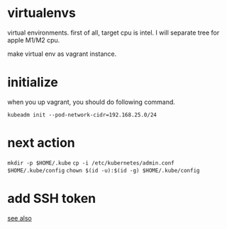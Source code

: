 # virtualenvs
virtual environments. first of all, target cpu is intel. I will separate tree for apple M1/M2 cpu.

make virtual env as vagrant instance.

# initialize

when you up vagrant, you should do following command.

`kubeadm init --pod-network-cidr=192.168.25.0/24`

# next action

`mkdir -p $HOME/.kube`
`cp -i /etc/kubernetes/admin.conf $HOME/.kube/config`
`chown $(id -u):$(id -g) $HOME/.kube/config`

# add SSH token

[see also](https://donachikiblog.com/github-authentication-failed/)

